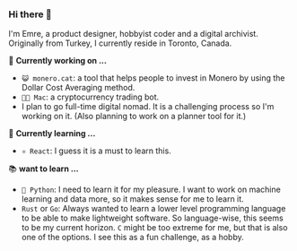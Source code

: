 ### Hi there 👋
I'm Emre, a product designer, hobbyist coder and a digital archivist. Originally from Turkey, I currently reside in Toronto, Canada. 

🔭 **Currently working on ...**
  - `😺 monero.cat`: a tool that helps people to invest in Monero by using the Dollar Cost Averaging method.
  - `🙎🏻‍ Mac`: a cryptocurrency trading bot.
  - I plan to go full-time digital nomad. It is a challenging process so I'm working on it. (Also planning to work on a planner tool for it.)

🌱 **Currently learning ...**
  - `⚛️ React`: I guess it is a must to learn this.

📚 **want to learn ...**
  - `🐍 Python`: I need to learn it for my pleasure. I want to work on machine learning and data more, so it makes sense for me to learn it.
  - `Rust` or `Go`: Always wanted to learn a lower level programming language to be able to make lightweight software. So language-wise, this seems to be my current horizon. `C` might be too extreme for me, but that is also one of the options. I see this as a fun challenge, as a hobby.

